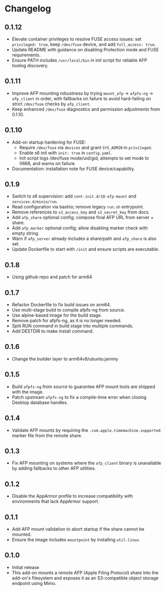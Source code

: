 # Changelog

## 0.1.12

- Elevate container privileges to resolve FUSE access issues: set `privileged: true`, keep `/dev/fuse` device, and add `full_access: true`.
- Update README with guidance on disabling Protection mode and FUSE requirements.
- Ensure PATH includes `/usr/local/bin` in init script for reliable AFP tooling discovery.

## 0.1.11

- Improve AFP mounting robustness by trying `mount_afp` → `afpfs-ng` → `afp_client` in order, with fallbacks on failure to avoid hard-failing on strict `/dev/fuse` checks by `afp_client`.
- Keep enhanced `/dev/fuse` diagnostics and permission adjustments from 0.1.10.

## 0.1.10

- Add-on startup hardening for FUSE:
  - Require `/dev/fuse` via `devices` and grant `SYS_ADMIN` in `privileged`.
  - Enable s6 init with `init: true` in `config.yaml`.
  - Init script logs /dev/fuse mode/uid/gid, attempts to set mode to 0666, and warns on failure.
- Documentation: installation note for FUSE device/capability.

## 0.1.9

- Switch to s6 supervision: add `cont-init.d/10-afp-mount` and `services.d/minio/run`.
- Read configuration via bashio; remove legacy `run.sh` entrypoint.
- Remove references to `s3_access_key` and `s3_secret_key` from docs.
- Add `afp_share` optional config; compose final AFP URL from server + share.
- Add `afp_marker` optional config; allow disabling marker check with empty string.
- Warn if `afp_server` already includes a share/path and `afp_share` is also set.
- Update Dockerfile to start with `/init` and ensure scripts are executable.

## 0.1.8

- Using github repo and patch for arm64

## 0.1.7

- Refactor Dockerfile to fix build issues on arm64.
- Use multi-stage build to compile afpfs-ng from source.
- Use alpine-based image for the build stage.
- Remove patch for afpfs-ng, as it is no longer needed.
- Split RUN command in build stage into multiple commands.
- Add DESTDIR to make install command.

## 0.1.6

- Change the builder layer to arm64v8/ubuntu:jammy

## 0.1.5

- Build `afpfs-ng` from source to guarantee AFP mount tools are shipped with the image.
- Patch upstream `afpfs-ng` to fix a compile-time error when closing Desktop database handles.

## 0.1.4

- Validate AFP mounts by requiring the `.com.apple.timemachine.supported` marker file from the remote share.

## 0.1.3

- Fix AFP mounting on systems where the `afp_client` binary is unavailable by adding fallbacks to other AFP utilities.

## 0.1.2

- Disable the AppArmor profile to increase compatibility with environments that lack AppArmor support.

## 0.1.1

- Add AFP mount validation to abort startup if the share cannot be mounted.
- Ensure the image includes `mountpoint` by installing `util-linux`.

## 0.1.0

- Initial release
- This add-on mounts a remote AFP (Apple Filing Protocol) share into the add-on's filesystem and exposes it as an S3-compatible object storage endpoint using Minio.
